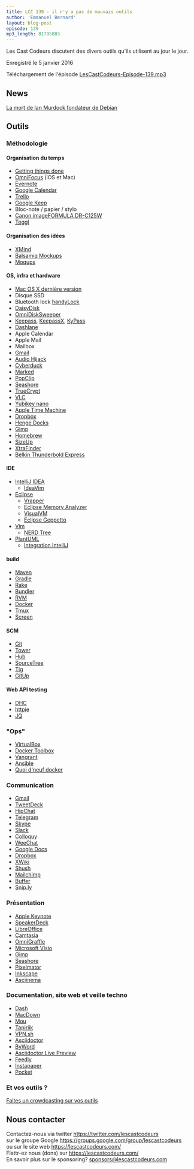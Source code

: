 ```yaml
---
title: LCC 139 - il n'y a pas de mauvais outils
author: 'Emmanuel Bernard'
layout: blog-post
episode: 139
mp3_length: 81795883
---
```

Les Cast Codeurs discutent des divers outils qu'ils utilisent au jour le jour.

Enregistré le 5 janvier 2016

Téléchargement de l'épisode [LesCastCodeurs-Episode-139.mp3](http://traffic.libsyn.com/lescastcodeurs/LesCastCodeurs-Episode-139.mp3)

## News

[La mort de Ian Murdock fondateur de Debian](http://arstechnica.co.uk/information-technology/2015/12/ian-murdock-father-of-debian-dead-at-42/)  

##  Outils

### Méthodologie

#### Organisation du temps

* [Getting things done](https://en.wikipedia.org/wiki/Getting_Things_Done)
* [OmniFocus](https://www.omnigroup.com/omnifocus/) (iOS et Mac)
* [Evernote](https://evernote.com/)
* [Google Calendar](http://calendar.google.com/)
* [Trello](https://trello.com)
* [Google Keep](https://keep.google.com/)
* Bloc-note / papier / stylo
* [Canon imageFORMULA DR-C125W](http://www.canon.fr/scanners/document-scanners/imageformula_dr-c125w/)
* [Toggl](https://www.toggl.com)

####  Organisation des idées

* [XMind](http://www.xmind.net)  
* [Balsamiq Mockups](https://balsamiq.com/products/mockups/)
* [Moqups](https://moqups.com)

#### OS, infra et hardware

* [Mac OS X dernière version](http://www.apple.com/osx/)
* Disque SSD
* Bluetooth lock [handyLock](http://lifehacker.com/handylock-locks-your-mac-when-you-walk-away-unlocks-wh-1636617496)
* [DaisyDisk](https://daisydiskapp.com)
* [OmniDiskSweeper](https://www.omnigroup.com/applications/omnidisksweeper/)
* [Keepass](http://keepass.info), [KeepassX](https://www.keepassx.org), [KyPass](https://itunes.apple.com/us/app/kypass-3/id536560380?mt=8)
* [Dashlane](https://www.dashlane.com)
* Apple Calendar
* Apple Mail
* Mailbox
* [Gmail](https://mail.google.com)
* [Audio Hijack](http://www.rogueamoeba.com/audiohijack/)
* [Cyberduck](https://cyberduck.io)
* [Marked](http://marked2app.com)
* [PopClip](http://pilotmoon.com/popclip/)
* [Seashore](http://seashore.sourceforge.net/The_Seashore_Project/About.html)
* [TrueCrypt](https://truecrypt.ch)
* [VLC](http://www.videolan.org/vlc/)
* [Yubikey nano](https://www.yubico.com)
* [Apple Time Machine](https://en.wikipedia.org/wiki/Time_Machine_\(OS_X\))
* [Dropbox](https://www.dropbox.com)
* [Henge Docks](http://eu.hengedocks.com)
* [Gimp](http://www.gimp.org/downloads/)
* [Homebrew](http://brew.sh) 
* [SizeUp](http://www.irradiatedsoftware.com/sizeup/)
* [XtraFinder](http://www.trankynam.com/xtrafinder/)
* [Belkin Thunderbold Express](http://www.belkin.com/au/p/P-F4U055/)


#### IDE

* [IntelliJ IDEA](https://www.jetbrains.com/idea/)
    * [IdeaVim](http://plugins.jetbrains.com/plugin/?id=164)
* [Eclipse](https://eclipse.org/ide/)
    * [Vrapper](http://vrapper.sourceforge.net/home/)
    * [Eclipse Memory Analyzer](http://www.eclipse.org/mat/)
    * [VisualVM](http://visualvm.java.net)
    * [Eclipse Geppetto](https://puppetlabs.com/blog/geppetto-a-puppet-ide)
* [Vim](http://www.vim.org)
    * [NERD Tree](https://github.com/scrooloose/nerdtree)
* [PlantUML](http://plantuml.com)
    * [Integration IntelliJ](http://plugins.jetbrains.com/plugin/?idea&id=7017)

#### build

* [Maven](https://maven.apache.org)
* [Gradle](http://gradle.org)
* [Rake](http://rake.rubyforge.org)
* [Bundler](http://bundler.io)
* [RVM](https://rvm.io)
* [Docker](https://www.docker.com)
* [Tmux](http://tmux.github.io)
* [Screen](http://linuxcommand.org/man_pages/screen1.html)

#### SCM


* [Git](https://git-scm.com)
* [Tower](http://www.git-tower.com)
* [Hub](https://hub.github.com)
* [SourceTree](https://www.sourcetreeapp.com)
* [Tig](http://jonas.nitro.dk/tig/)
* [GitUp](http://gitup.co)

#### Web API testing

* [DHC](https://dhc.restlet.com)
* [httpie](http://httpie.org)
* [JQ](https://stedolan.github.io/jq/)

### "Ops"

* [VirtualBox](https://www.virtualbox.org)
* [Docker Toolbox](https://www.docker.com/docker-toolbox)
* [Vangrant](https://www.vagrantup.com)
* [Ansible](http://www.ansible.com)
* [Quoi d'neuf docker](http://youtube.com/c/Quoideneufdocker)

### Communication

* [Gmail](http://mail.google.com/)
* [TweetDeck](https://tweetdeck.twitter.com)
* [HipChat](https://www.hipchat.com)
* [Telegram](https://telegram.org)
* [Skype](http://www.skype.com/)
* [Slack](https://slack.com)
* [Colloquy](http://colloquy.info)
* [WeeChat](https://weechat.org)
* [Google Docs](https://docs.google.com)
* [Dropbox](https://www.dropbox.com/)
* [XWiki](http://www.xwiki.com/)
* [Shush](https://itunes.apple.com/us/app/shush-microphone-manager/id496437906?mt=12)
* [Mailchimp](http://mailchimp.com)
* [Buffer](https://buffer.com)
* [Snip.ly](http://snip.ly)

### Présentation

* [Apple Keynote](https://itunes.apple.com/us/app/keynote/id409183694?mt=12&ign-mpt=uo%3D4)
* [SpeakerDeck](https://speakerdeck.com)
* [LibreOffice](http://www.libreoffice.org)
* [Camtasia](https://www.techsmith.com/camtasia.html)
* [OmniGraffle](https://www.omnigroup.com/omnigraffle/)
* [Microsoft Visio](http://visio.microsoft.com/)
* [Gimp](http://www.gimp.org/downloads/)
* [Seashore](http://seashore.sourceforge.net/The_Seashore_Project/About.html)
* [Pixelmator](http://www.pixelmator.com/mac/)
* [Inkscape](https://inkscape.org)
* [Asciinema](https://asciinema.org)

### Documentation, site web et veille techno

* [Dash](https://kapeli.com/dash)
* [MacDown](http://macdown.uranusjr.com)
* [Mou](http://25.io/mou/)
* [Tapiriik](https://tapiriik.com)
* [VPN.sh](vpn.sh)
* [Asciidoctor](http://asciidoctor.org)
* [ByWord](http://bywordapp.com)
* [Asciidoctor Live Preview](https://chrome.google.com/webstore/detail/asciidoctorjs-live-previe/iaalpfgpbocpdfblpnhhgllgbdbchmia)
* [Feedly](http://feedly.com/)
* [Instapaper](https://www.instapaper.com)
* [Pocket](https://getpocket.com)

### Et vos outils ?

[Faites un crowdcasting sur vos outils](https://lescastcodeurs.com/crowdcasting/)

## Nous contacter

Contactez-nous via twitter <https://twitter.com/lescastcodeurs>  
sur le groupe Google <https://groups.google.com/group/lescastcodeurs>  
ou sur le site web <https://lescastcodeurs.com/>  
Flattr-ez nous (dons) sur <https://lescastcodeurs.com/>  
En savoir plus sur le sponsoring? sponsors@lescastcodeurs.com  
